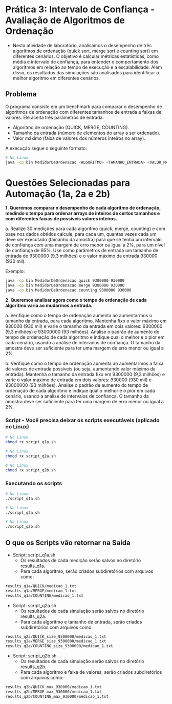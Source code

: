 # Prática 3: Intervalo de Confiança - Avaliação de Algoritmos de Ordenação

- Nesta atividade de laboratório, analisamos o desempenho de três algoritmos de ordenação (quick sort, merge sort e counting sort) em diferentes cenários. O objetivo é calcular métricas estatísticas, como média e intervalo de confiança, para entender o comportamento dos algoritmos em relação ao tempo de execução e a escalabilidade. Além disso, os resultados das simulações são analisados para identificar o melhor algoritmo em diferentes cenários.

## Problema

O programa consiste em um benchmark para comparar o desempenho de algoritmos de ordenação com diferentes tamanhos de entrada e faixas de valores. Ele aceita três parâmetros de entrada:

- Algoritmo de ordenação (QUICK, MERGE, COUNTING).
- Tamanho da entrada (número de elementos do array a ser ordenado).
- Valor máximo (faixa de valores dos números inteiros no array).

A execução segue o seguinte formato:

```bash
# No Linux
java -cp bin MedidorDeOrdenacao <ALGORITMO> <TAMANHO_ENTRADA> <VALOR_MAXIMO>
```

# Questões Selecionadas para Automação (1a, 2a e 2b)

**1. Queremos comparar o desempenho de cada algoritmo de ordenação, medindo o tempo para ordenar arrays de inteiros de certos tamanhos e com diferentes faixas de possíveis valores inteiros.**

a. Realize 30 medições para cada algoritmo (quick, merge, counting) e com base nos dados obtidos calcule, para cada um, quantas vezes cada um deve ser executado (tamanho da amostra) para que se tenha um intervalo de confiança com uma margem de erro menor ou igual a 2%, para um nível de confiança de 95%. Use como parâmetros de entrada um tamanho de entrada de 9300000 (9,3 milhões) e o valor máximo da entrada 930000 (930 mil).

Exemplo:

```bash
java -cp bin MedidorDeOrdenacao quick 9300000 930000
java -cp bin MedidorDeOrdenacao merge 9300000 930000
java -cp bin MedidorDeOrdenacao counting 9300000 930000
```

**2. Queremos analisar agora como o tempo de ordenação de cada algoritmo varia ao mudarmos a entrada.**

a. Verifique como o tempo de ordenação aumenta ao aumentarmos o tamanho da entrada, para cada algoritmo. Mantenha fixo o valor máximo em 930000 (930 mil) e varie o tamanho da entrada em dois valores: 9300000 (9,3 milhões) e 93000000 (93 milhões). Analise o padrão de aumento do tempo de ordenação de cada algoritmo e indique qual o melhor e o pior em cada cenário, usando a análise de intervalos de confiança. O tamanho da amostra deve ser suficiente para ter uma margem de erro menor ou igual a 2%.

b. Verifique como o tempo de ordenação aumenta ao aumentarmos a faixa de valores de entrada possíveis (ou seja, aumentando valor máximo da entrada). Mantenha o tamanho da entrada fixo em 9300000 (9,3 milhões) e varie o valor máximo de entrada em dois valores: 930000 (930 mil) e 93000000 (93 milhões). Analise o padrão de aumento do tempo de ordenação de cada algoritmo e indique qual o melhor e o pior em cada cenário, usando a análise de intervalos de confiança. O tamanho da amostra deve ser suficiente para ter uma margem de erro menor ou igual a 2%.

### Script - Você precisa deixar os scripts executáveis (aplicado no Linux)

```bash
# No Linux
chmod +x script_q1a.sh
```

```bash
# No Linux
chmod +x script_q2a.sh
```

```bash
# No Linux
chmod +x script_q2b.sh
```

### Executando os scripts

```bash
# No Linux
./script_q1a.sh
```

```bash
# No Linux
./script_q2a.sh
```

```bash
# No Linux
./script_q2b.sh
```

## O que os Scripts vão retornar na Saída

- Script: script_q1a.sh
  - Os resultados de cada medição serão salvos no diretório results_q1a.
  - Para cada algoritmo, serão criados subdiretórios com arquivos como:

```bash
results_q1a/QUICK/medicao_1.txt
results_q1a/MERGE/medicao_1.txt
results_q1a/COUNTING/medicao_1.txt
```

- Script: script_q2a.sh
  - Os resultados de cada simulação serão salvos no diretório results_q2a.
  - Para cada algoritmo e tamanho de entrada, serão criados subdiretórios com arquivos como:

```bash
results_q2a/QUICK_size_9300000/medicao_1.txt
results_q2a/MERGE_size_9300000/medicao_1.txt
results_q2a/COUNTING_size_9300000/medicao_1.txt
```

- Script: script_q2b.sh
  - Os resultados de cada simulação serão salvos no diretório results_q2b.
  - Para cada algoritmo e faixa de valores, serão criados subdiretórios com arquivos como:

```bash
results_q2b/QUICK_max_930000/medicao_1.txt
results_q2b/MERGE_max_930000/medicao_1.txt
results_q2b/COUNTING_max_930000/medicao_1.txt
```
